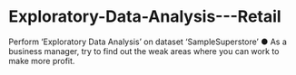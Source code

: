 # Exploratory-Data-Analysis---Retail
Perform ‘Exploratory Data Analysis’ on dataset ‘SampleSuperstore’  ● As a business manager, try to find out the weak areas where you can  work to make more profit. 
